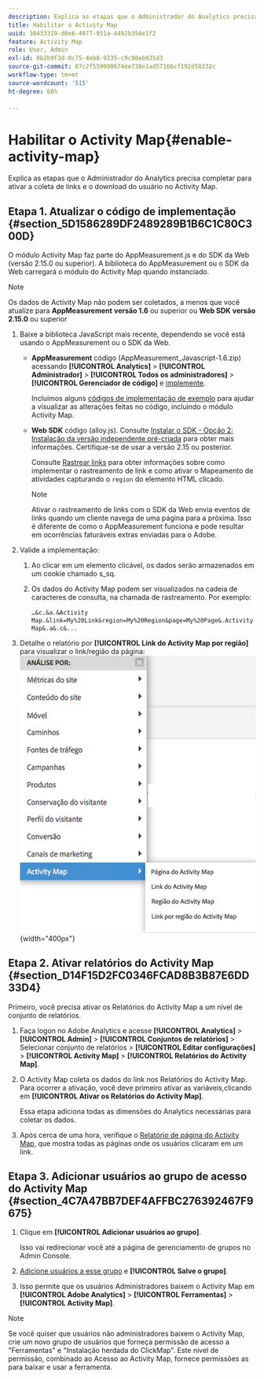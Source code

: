 ```yaml
---
description: Explica as etapas que o Administrador do Analytics precisa completar para ativar a coleta de links e o download do usuário no Activity Map.
title: Habilitar o Activity Map
uuid: 30433319-d0e6-4977-951a-4492b356e1f2
feature: Activity Map
role: User, Admin
exl-id: 0b2b9f3d-0c75-4eb8-9235-c9c98eb035d3
source-git-commit: 87c2f559990674ee738e1ad57166cf192d58232c
workflow-type: tm+mt
source-wordcount: '515'
ht-degree: 66%

---
```


# Habilitar o Activity Map{#enable-activity-map}

Explica as etapas que o Administrador do Analytics precisa completar para ativar a coleta de links e o download do usuário no Activity Map.

## Etapa 1. Atualizar o código de implementação {#section_5D1586289DF2489289B1B6C1C80C300D}

O módulo Activity Map faz parte do AppMeasurement.js e do SDK da Web (versão 2.15.0 ou superior).
A biblioteca do AppMeasurement ou o SDK da Web carregará o módulo do Activity Map quando instanciado.

>[!NOTE]
>
>Os dados de Activity Map não podem ser coletados, a menos que você atualize para **AppMeasurement** **versão 1.6** ou superior ou **Web SDK** **versão 2.15.0** ou superior


1. Baixe a biblioteca JavaScript mais recente, dependendo se você está usando o AppMeasurement ou o SDK da Web.

   - **AppMeasurement** código (AppMeasurement_Javascript-1.6.zip) acessando  **[!UICONTROL Analytics]** > **[!UICONTROL Administrador]** > **[!UICONTROL Todos os administradores]** > **[!UICONTROL Gerenciador de código]** e [implemente](https://experienceleague.adobe.com/docs/analytics/implementation/js/overview.html?lang=pt-BR).

      Incluímos alguns [códigos de implementação de exemplo](/help/analyze/activity-map/activitymap-getting-started/activitymap-getting-started-admins/activitymap-sample-implementation-code.md) para ajudar a visualizar as alterações feitas no código, incluindo o módulo Activity Map.

   - **Web SDK** código (alloy.js). Consulte [Instalar o SDK - Opção 2: Instalação da versão independente pré-criada](https://experienceleague.adobe.com/docs/experience-platform/edge/fundamentals/installing-the-sdk.html?lang=pt-BR#option-2%3A-installing-the-prebuilt-standalone-version) para obter mais informações. Certifique-se de usar a versão 2.15 ou posterior.

      Consulte [Rastrear links](https://experienceleague.adobe.com/docs/experience-platform/edge/data-collection/track-links.html?lang=pt-BR) para obter informações sobre como implementar o rastreamento de link e como ativar o Mapeamento de atividades capturando o `region` do elemento HTML clicado.

      >[!NOTE]
      >
      >Ativar o rastreamento de links com o SDK da Web envia eventos de links quando um cliente navega de uma página para a próxima. Isso é diferente de como o AppMeasurement funciona e pode resultar em ocorrências faturáveis extras enviadas para o Adobe.


1. Valide a implementação:

   1. Ao clicar em um elemento clicável, os dados serão armazenados em um cookie chamado s_sq.
   1. Os dados do Activity Map podem ser visualizados na cadeia de caracteres de consulta, na chamada de rastreamento. Por exemplo:

      ```
      …&c.&a.&Activity Map.&link=My%20Link&region=My%20Region&page=My%20Page&.Activity Map&.a&.c&...
      ```

1. Detalhe o relatório por **[!UICONTROL Link do Activity Map por região]** para visualizar o link/região da página:  ![](assets/am_breakdown.png){width="400px"}

## Etapa 2. Ativar relatórios do Activity Map {#section_D14F15D2FC0346FCAD8B3B87E6DD33D4}

Primeiro, você precisa ativar os Relatórios do Activity Map a um nível de conjunto de relatórios.

1. Faça logon no Adobe Analytics e acesse  **[!UICONTROL Analytics]** > **[!UICONTROL Admin]** > **[!UICONTROL Conjuntos de relatórios]** > Selecionar conjunto de relatórios > **[!UICONTROL Editar configurações]** > **[!UICONTROL Activity Map]** > **[!UICONTROL Relatórios do Activity Map]**.
1. O Activity Map coleta os dados do link nos Relatórios do Activity Map. Para ocorrer a ativação, você deve primeiro ativar as variáveis, &#x200B;&#x200B;clicando em **[!UICONTROL Ativar os Relatórios do Activity Map]**.

   Essa etapa adiciona todas as dimensões do Analytics necessárias para coletar os dados.

1. Após cerca de uma hora, verifique o [Relatório de página do Activity Map](/help/analyze/activity-map/activitymap-reporting-analytics.md), que mostra todas as páginas onde os usuários clicaram em um link.

## Etapa 3. Adicionar usuários ao grupo de acesso do Activity Map {#section_4C7A47BB7DEF4AFFBC276392467F9675}

1. Clique em **[!UICONTROL Adicionar usuários ao grupo]**.

   Isso vai redirecionar você até a página de gerenciamento de grupos no Admin Console.

1. [Adicione usuários a esse grupo](https://experienceleague.adobe.com/docs/analytics/admin/user-product-management/user-groups/groups.html?lang=pt-BR) e **[!UICONTROL Salve o grupo]**.

1. Isso permite que os usuários Administradores baixem o Activity Map em **[!UICONTROL Adobe Analytics]** > **[!UICONTROL Ferramentas]** > **[!UICONTROL Activity Map]**.

>[!NOTE]
>
>Se você quiser que usuários não administradores baixem o Activity Map, crie um novo grupo de usuários que forneça permissão de acesso a &quot;Ferramentas&quot; e &quot;Instalação herdada do ClickMap&quot;. Este nível de permissão, combinado ao Acesso ao Activity Map, fornece permissões as para baixar e usar a ferramenta.
